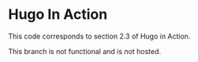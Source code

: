 Hugo In Action
===============

This code corresponds to section 2.3 of Hugo in Action.

This branch is not functional and is not hosted.
